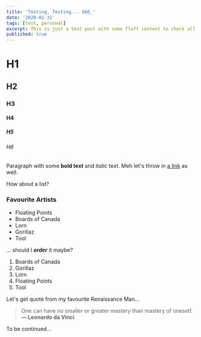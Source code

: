 ```yaml
---
title: 'Testing, Testing... 666_'
date: '2020-01-31'
tags: [test, personal]
excerpt: This is just a test post with some fluff content to check all the styling etc
published: true
---
```


# H1

## H2

### H3

#### H4

##### H5

###### H6

Paragraph with some **bold text** and _italic_ text. Meh let's throw in [a link](https://nightizm.com) as well.

How about a list?

### Favourite Artists

- Floating Points
- Boards of Canada
- Lorn
- Gorillaz
- Tool

... should I **_order_** it maybe?

1. Boards of Canada
2. Gorillaz
3. Lorn
4. Floating Points
5. Tool

Let's get quote from my favourite Renaissance Man...

> One can have no smaller or greater mastery than mastery of oneself. **― Leonardo da Vinci**

To be continued...
